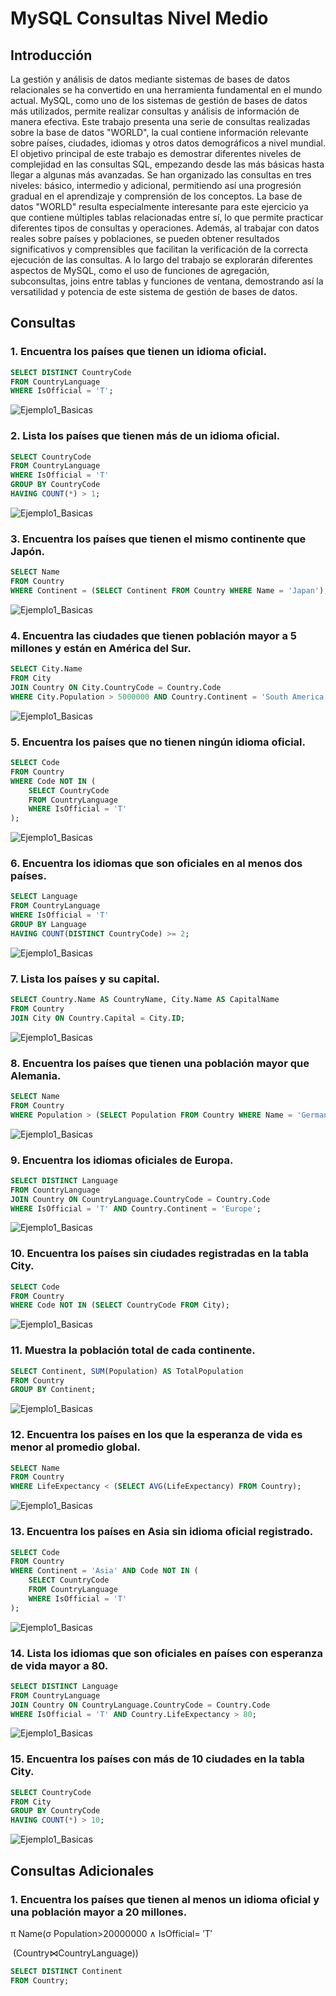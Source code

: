# MySQL Consultas Nivel Medio
## Introducción
La gestión y análisis de datos mediante sistemas de bases de datos relacionales se ha convertido en una herramienta fundamental en el mundo actual. MySQL, como uno de los sistemas de gestión de bases de datos más utilizados, permite realizar consultas y análisis de información de manera efectiva. Este trabajo presenta una serie de consultas realizadas sobre la base de datos "WORLD", la cual contiene información relevante sobre países, ciudades, idiomas y otros datos demográficos a nivel mundial.
El objetivo principal de este trabajo es demostrar diferentes niveles de complejidad en las consultas SQL, empezando desde las más básicas hasta llegar a algunas más avanzadas. Se han organizado las consultas en tres niveles: básico, intermedio y adicional, permitiendo así una progresión gradual en el aprendizaje y comprensión de los conceptos.
La base de datos "WORLD" resulta especialmente interesante para este ejercicio ya que contiene múltiples tablas relacionadas entre sí, lo que permite practicar diferentes tipos de consultas y operaciones. Además, al trabajar con datos reales sobre países y poblaciones, se pueden obtener resultados significativos y comprensibles que facilitan la verificación de la correcta ejecución de las consultas.
A lo largo del trabajo se explorarán diferentes aspectos de MySQL, como el uso de funciones de agregación, subconsultas, joins entre tablas y funciones de ventana, demostrando así la versatilidad y potencia de este sistema de gestión de bases de datos.

## Consultas 

### 1. Encuentra los países que tienen un idioma oficial.

```sql
SELECT DISTINCT CountryCode
FROM CountryLanguage
WHERE IsOfficial = 'T';
```

![Ejemplo1_Basicas](https://github.com/Bcamilo00/MySQL_1/blob/main/1.png)

### 2. Lista los países que tienen más de un idioma oficial.

```sql
SELECT CountryCode
FROM CountryLanguage
WHERE IsOfficial = 'T'
GROUP BY CountryCode
HAVING COUNT(*) > 1;
```

![Ejemplo1_Basicas](https://github.com/Bcamilo00/MySQL_1/blob/main/2.png)

### 3. Encuentra los países que tienen el mismo continente que Japón.

```sql
SELECT Name
FROM Country
WHERE Continent = (SELECT Continent FROM Country WHERE Name = 'Japan');
```

![Ejemplo1_Basicas](https://github.com/Bcamilo00/MySQL_1/blob/main/3.png)

### 4. Encuentra las ciudades que tienen población mayor a 5 millones y están en América del Sur.

```sql
SELECT City.Name
FROM City
JOIN Country ON City.CountryCode = Country.Code
WHERE City.Population > 5000000 AND Country.Continent = 'South America';
```

![Ejemplo1_Basicas](https://github.com/Bcamilo00/MySQL_1/blob/main/4.png)

### 5. Encuentra los países que no tienen ningún idioma oficial.

```sql
SELECT Code
FROM Country
WHERE Code NOT IN (
    SELECT CountryCode
    FROM CountryLanguage
    WHERE IsOfficial = 'T'
);
```

![Ejemplo1_Basicas](https://github.com/Bcamilo00/MySQL_1/blob/main/5.png)

### 6. Encuentra los idiomas que son oficiales en al menos dos países.

```sql
SELECT Language
FROM CountryLanguage
WHERE IsOfficial = 'T'
GROUP BY Language
HAVING COUNT(DISTINCT CountryCode) >= 2;
```

![Ejemplo1_Basicas](https://github.com/Bcamilo00/MySQL_1/blob/main/6.png)

### 7. Lista los países y su capital.

```sql
SELECT Country.Name AS CountryName, City.Name AS CapitalName
FROM Country
JOIN City ON Country.Capital = City.ID;
```

![Ejemplo1_Basicas](https://github.com/Bcamilo00/MySQL_1/blob/main/7.png)

### 8. Encuentra los países que tienen una población mayor que Alemania.

```sql
SELECT Name
FROM Country
WHERE Population > (SELECT Population FROM Country WHERE Name = 'Germany');
```

![Ejemplo1_Basicas](https://github.com/Bcamilo00/MySQL_1/blob/main/8.png)

### 9. Encuentra los idiomas oficiales de Europa.

```sql
SELECT DISTINCT Language
FROM CountryLanguage
JOIN Country ON CountryLanguage.CountryCode = Country.Code
WHERE IsOfficial = 'T' AND Country.Continent = 'Europe';
```

![Ejemplo1_Basicas](https://github.com/Bcamilo00/MySQL_1/blob/main/9.png)

### 10. Encuentra los países sin ciudades registradas en la tabla City.

```sql
SELECT Code
FROM Country
WHERE Code NOT IN (SELECT CountryCode FROM City);
```

![Ejemplo1_Basicas](https://github.com/Bcamilo00/MySQL_1/blob/main/10.png)

### 11. Muestra la población total de cada continente.

```sql
SELECT Continent, SUM(Population) AS TotalPopulation
FROM Country
GROUP BY Continent;
```

![Ejemplo1_Basicas](https://github.com/Bcamilo00/MySQL_1/blob/main/11.png)

### 12. Encuentra los países en los que la esperanza de vida es menor al promedio global.

```sql
SELECT Name
FROM Country
WHERE LifeExpectancy < (SELECT AVG(LifeExpectancy) FROM Country);
```

![Ejemplo1_Basicas](https://github.com/Bcamilo00/MySQL_1/blob/main/12.png)

### 13. Encuentra los países en Asia sin idioma oficial registrado.

```sql
SELECT Code
FROM Country
WHERE Continent = 'Asia' AND Code NOT IN (
    SELECT CountryCode
    FROM CountryLanguage
    WHERE IsOfficial = 'T'
);
```

![Ejemplo1_Basicas](https://github.com/Bcamilo00/MySQL_1/blob/main/13.png)

### 14. Lista los idiomas que son oficiales en países con esperanza de vida mayor a 80.

```sql
SELECT DISTINCT Language
FROM CountryLanguage
JOIN Country ON CountryLanguage.CountryCode = Country.Code
WHERE IsOfficial = 'T' AND Country.LifeExpectancy > 80;
```

![Ejemplo1_Basicas](https://github.com/Bcamilo00/MySQL_1/blob/main/14.png)

### 15. Encuentra los países con más de 10 ciudades en la tabla City.

```sql
SELECT CountryCode
FROM City
GROUP BY CountryCode
HAVING COUNT(*) > 10;
```

![Ejemplo1_Basicas](https://github.com/Bcamilo00/MySQL_1/blob/main/15.png)

## Consultas Adicionales

### 1. Encuentra los países que tienen al menos un idioma oficial y una población mayor a 20 millones.

π Name(σ Population>20000000 ∧ IsOfficial= ′T′
 
​
 (Country⋈CountryLanguage))
```sql
SELECT DISTINCT Continent
FROM Country;

```




```sql

```




```sql

```




```sql

```




```sql

```




```sql

```




```sql

```




```sql

```



```sql

```




```sql

```





```sql

```


```sql

```




```sql

```




```sql

```





```sql

```

